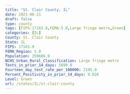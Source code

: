 ```yaml
---
title: "St. Clair County, IL"
date: 2021-06-21
draft: false
type: county
tags: [FIPS:17163.0,FEMA:5.0,Large fringe metro,Green]
categories: [IL]
County: St. Clair County
State: IL
FIPS: 17163.0
FEMA_Region: 5.0
Population: 259686.0
NCHS_Urban_Rural_Classification: Large fringe metro
Tests_in_prior_14_days: 5699.0
Fourteen_day_test_rate_per_100000: 2195.0
Percent_Positivity_in_prior_14_days: 0.026
Level: Green
url: /states/IL/st-clair-county
---
```



